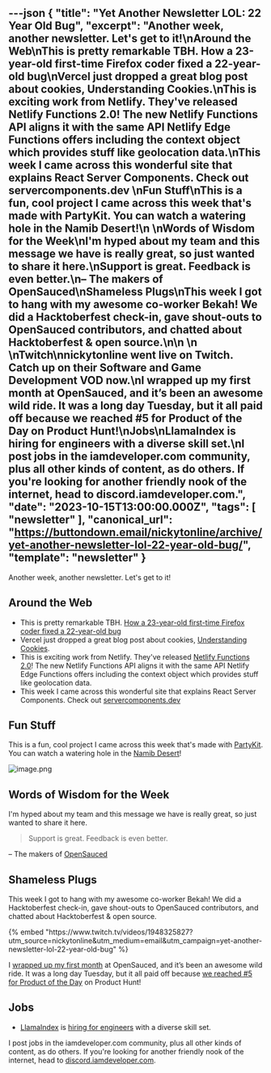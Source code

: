 ---json
{
  "title": "Yet Another Newsletter LOL: 22 Year Old Bug",
  "excerpt": "Another week, another newsletter. Let's get to it!\nAround the Web\nThis is pretty remarkable TBH. How a 23-year-old first-time Firefox coder fixed a 22-year-old bug\nVercel just dropped a great blog post about cookies, Understanding Cookies.\nThis is exciting work from Netlify. They've released Netlify Functions 2.0! The new Netlify Functions API aligns it with the same API Netlify Edge Functions offers including the context object which provides stuff like geolocation data.\nThis week I came across this wonderful site that explains React Server Components. Check out servercomponents.dev \nFun Stuff\nThis is a fun, cool project I came across this week that's made with PartyKit. You can watch a watering hole in the Namib Desert!\n \nWords of Wisdom for the Week\nI'm hyped about my team and this message we have is really great, so just wanted to share it here.\nSupport is great. Feedback is even better.\n– The makers of OpenSauced\nShameless Plugs\nThis week I got to hang with my awesome co-worker Bekah! We did a Hacktoberfest check-in, gave shout-outs to OpenSauced contributors, and chatted about Hacktoberfest & open source.\n\n        \n    \nTwitch\nnickytonline went live on Twitch. Catch up on their Software and Game Development VOD now.\nI wrapped up my first month at OpenSauced, and it’s been an awesome wild ride. It was a long day Tuesday, but it all paid off because we reached #5 for Product of the Day on Product Hunt!\nJobs\nLlamaIndex is hiring for engineers with a diverse skill set.\nI post jobs in the iamdeveloper.com community, plus all other kinds of content, as do others. If you're looking for another friendly nook of the internet, head to discord.iamdeveloper.com.",
  "date": "2023-10-15T13:00:00.000Z",
  "tags": [
    "newsletter"
  ],
  "canonical_url": "https://buttondown.email/nickytonline/archive/yet-another-newsletter-lol-22-year-old-bug/",
  "template": "newsletter"
}
---

<p>Another week, another newsletter. Let's get to it!</p>
<h2>Around the Web</h2>
<ul>
<li>This is pretty remarkable TBH. <a href="https://arstechnica.com/gadgets/2023/10/22-year-old-firefox-tooltip-bug-fixed-in-a-few-lines-offering-hope-to-us-all/?utm_source=nickytonline&amp;utm_medium=email&amp;utm_campaign=yet-another-newsletter-lol-22-year-old-bug" target="_blank">How a 23-year-old first-time Firefox coder fixed a 22-year-old bug</a></li>
<li>Vercel just dropped a great blog post about cookies, <a href="https://vercel.com/guides/understanding-cookies?utm_source=nickytonline&amp;utm_medium=email&amp;utm_campaign=yet-another-newsletter-lol-22-year-old-bug" target="_blank">Understanding Cookies</a>.</li>
<li>This is exciting work from Netlify. They've released <a href="https://www.netlify.com/blog/introducing-netlify-functions-2-0/?utm_source=nickytonline&amp;utm_medium=email&amp;utm_campaign=yet-another-newsletter-lol-22-year-old-bug" target="_blank">Netlify Functions 2.0</a>! The new Netlify Functions API aligns it with the same API Netlify Edge Functions offers including the context object which provides stuff like geolocation data.</li>
<li>This week I came across this wonderful site that explains React Server Components. Check out <a href="https://servercomponents.dev/?utm_source=nickytonline&amp;utm_medium=email&amp;utm_campaign=yet-another-newsletter-lol-22-year-old-bug" target="_blank">servercomponents.dev</a> </li>
</ul>
<h2>Fun Stuff</h2>
<p>This is a fun, cool project I came across this week that's made with <a href="https://partykit.io?utm_source=nickytonline&amp;utm_medium=email&amp;utm_campaign=yet-another-newsletter-lol-22-year-old-bug" target="_blank">PartyKit</a>. You can watch a watering hole in the <a href="https://en.wikipedia.org/wiki/Namib?utm_source=nickytonline&amp;utm_medium=email&amp;utm_campaign=yet-another-newsletter-lol-22-year-old-bug" target="_blank">Namib Desert</a>!</p>
<p><img alt="image.png" class="newsletter-image" src="https://buttondown.imgix.net/images/c0214b0d-bf36-4dd1-baf9-9ede602e3a63.png?w=960&amp;fit=max" /> </p>
<h2>Words of Wisdom for the Week</h2>
<p>I'm hyped about my team and this message we have is really great, so just wanted to share it here.</p>
<blockquote>
<p>Support is great. Feedback is even better.</p>
</blockquote>
<p>– The makers of <a href="https://opensauced.pizza?utm_source=nickytonline&amp;utm_medium=email&amp;utm_campaign=yet-another-newsletter-lol-22-year-old-bug" target="_blank">OpenSauced</a></p>
<h2>Shameless Plugs</h2>
<p>This week I got to hang with my awesome co-worker Bekah! We did a Hacktoberfest check-in, gave shout-outs to OpenSauced contributors, and chatted about Hacktoberfest &amp; open source.</p>{% embed "https://www.twitch.tv/videos/1948325827?utm_source=nickytonline&amp;utm_medium=email&amp;utm_campaign=yet-another-newsletter-lol-22-year-old-bug" %}
<p>I <a href="https://x.com/nickytonline/status/1713039965360120015?utm_source=nickytonline&amp;utm_medium=email&amp;utm_campaign=yet-another-newsletter-lol-22-year-old-bug" target="_blank">wrapped up my first month</a> at OpenSauced, and it’s been an awesome wild ride. It was a long day Tuesday, but it all paid off because <a href="https://www.producthunt.com/posts/opensauced?utm_source=nickytonline&amp;utm_medium=email&amp;utm_campaign=yet-another-newsletter-lol-22-year-old-bug" target="_blank">we reached #5 for Product of the Day</a> on Product Hunt!</p>
<h2>Jobs</h2>
<ul>
<li><a href="https://www.llamaindex.ai/?utm_source=nickytonline&amp;utm_medium=email&amp;utm_campaign=yet-another-newsletter-lol-22-year-old-bug" target="_blank">LlamaIndex</a> is <a href="https://docs.google.com/forms/d/e/1FAIpQLScpSqZvTincCsspY5CyY_9gAGXnQfTS7HQvsgVQccncCJ7x5w/viewform?utm_source=nickytonline&amp;utm_medium=email&amp;utm_campaign=yet-another-newsletter-lol-22-year-old-bug" target="_blank">hiring for engineers</a> with a diverse skill set.</li>
</ul>
<p>I post jobs in the iamdeveloper.com community, plus all other kinds of content, as do others. If you're looking for another friendly nook of the internet, head to <a href="https://discord.iamdeveloper.com?utm_source=nickytonline&amp;utm_medium=email&amp;utm_campaign=yet-another-newsletter-lol-22-year-old-bug" target="_blank">discord.iamdeveloper.com</a>.</p>
<!-- tags: serverless,react,webdev-->
